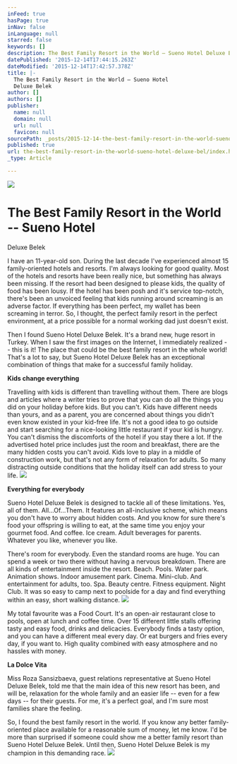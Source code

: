 ```yaml
---
inFeed: true
hasPage: true
inNav: false
inLanguage: null
starred: false
keywords: []
description: The Best Family Resort in the World – Sueno Hotel Deluxe Belek
datePublished: '2015-12-14T17:44:15.263Z'
dateModified: '2015-12-14T17:42:57.378Z'
title: |-
  The Best Family Resort in the World – Sueno Hotel
  Deluxe Belek
author: []
authors: []
publisher:
  name: null
  domain: null
  url: null
  favicon: null
sourcePath: _posts/2015-12-14-the-best-family-resort-in-the-world-sueno-hotel-deluxe-bel.md
published: true
url: the-best-family-resort-in-the-world-sueno-hotel-deluxe-bel/index.html
_type: Article

---
```

![](https://the-grid-user-content.s3-us-west-2.amazonaws.com/1e1d782c-1864-4bd1-8ecd-f035b602749a.jpg)

# The Best Family Resort in the World -- Sueno Hotel
Deluxe Belek

I have an
11-year-old son. During the last decade I've experienced almost 15
family-oriented hotels and resorts. I'm always looking for good quality. Most of
the hotels and resorts have been really nice, but something has always been
missing. If the resort had been designed to please kids, the quality of food
has been lousy. If the hotel has been posh and it's service top-notch, there's
been an unvoiced feeling that kids running around screaming is an adverse
factor. If everything has been perfect, my wallet has been screaming in terror.
So, I thought, the perfect family resort in the perfect environment, at a price
possible for a normal working dad just doesn't exist.

Then I
found Sueno Hotel Deluxe Belek. It's a brand new, huge resort in Turkey. When I
saw the first images on the Internet, I immediately realized -- this is it! The place that could be the best family resort in the whole
world! That's a lot to say, but Sueno Hotel Deluxe Belek has an exceptional
combination of things that make for a successful family holiday.

**Kids change everything**

Travelling
with kids is different than travelling without them. There are blogs and
articles where a writer tries to prove that you can do all the things you did
on your holiday before kids. But you can't. Kids have different needs than yours,
and as a parent, you are concerned about things you didn't even know existed in
your kid-free life. It's not a good idea to go outside and start searching for
a nice-looking little restaurant if your kid is hungry. You can't dismiss the
discomforts of the hotel if you stay there a lot. If the advertised hotel price
includes just the room and breakfast, there are the many hidden costs you can't
avoid. Kids love to play in a middle of construction work, but that's not any
form of relaxation for adults. So many distracting outside conditions that the
holiday itself can add stress to your life.
![](https://the-grid-user-content.s3-us-west-2.amazonaws.com/a108519c-1740-4b46-a62f-f777b8a0c17f.jpg)

**Everything for everybody**

Sueno Hotel
Deluxe Belek is designed to tackle all of these limitations. Yes, all of them.
All...Of...Them. It features an all-inclusive scheme, which means you don't have to
worry about hidden costs. And you know for sure there's food your offspring is
willing to eat, at the same time you enjoy your gourmet food. And coffee. Ice
cream. Adult beverages for parents. Whatever you like, whenever you like. 

There's
room for everybody. Even the standard rooms are huge. You can spend a week or
two there without having a nervous breakdown. There are all kinds of
entertainment inside the resort. Beach. Pools. Water park. Animation shows.
Indoor amusement park. Cinema. Mini-club. And entertainment for adults, too.
Spa. Beauty centre. Fitness equipment. Night Club. It was so easy to camp next
to poolside for a day and find everything within an easy, short walking
distance. ![](https://the-grid-user-content.s3-us-west-2.amazonaws.com/fb67c6ff-798c-432f-b35c-8bb580dbb44c.jpg)

My total
favourite was a Food Court. It's an open-air restaurant close to pools, open at
lunch and coffee time. Over 15 different little stalls offering tasty and easy
food, drinks and delicacies. Everybody finds a tasty option, and you can have a
different meal every day. Or eat burgers and fries every day, if you want to.
High quality combined with easy atmosphere and no hassles with money. 

**La Dolce Vita**

Miss Roza Sansizbaeva, guest relations representative at
Sueno Hotel Deluxe Belek, told me that the main idea of this new resort has
been, and will be, relaxation for the whole family and an easier life -- even for a few days -- for their guests. For me,
it's a perfect goal, and I'm sure most families share the feeling.

So, I found the best
family resort in the world. If you know any better family-oriented place
available for a reasonable sum of money, let me know. I'd be more than surprised
if someone could show me a better family resort than Sueno Hotel Deluxe Belek. Until
then, Sueno Hotel Deluxe Belek is my champion in this demanding race.
![](https://the-grid-user-content.s3-us-west-2.amazonaws.com/7d002f8f-8f25-4437-b954-0da06ebf6ecf.jpg)
